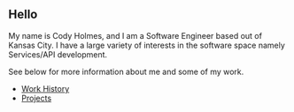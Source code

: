## Hello

My name is Cody Holmes, and I am a Software Engineer based out of
Kansas City. I have a large variety of interests in the software space
namely Services/API development.

See below for more information about me and some of my work.

- [Work History](work-history.html)
- [Projects](projects.html)
